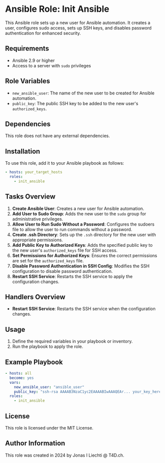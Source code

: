 # Ansible Role: Init Ansible

This Ansible role sets up a new user for Ansible automation. It creates a user, configures sudo access, sets up SSH keys, and disables password authentication for enhanced security.

## Requirements

- Ansible 2.9 or higher
- Access to a server with `sudo` privileges

## Role Variables

- `new_ansible_user`: The name of the new user to be created for Ansible automation.
- `public_key`: The public SSH key to be added to the new user's `authorized_keys`.

## Dependencies

This role does not have any external dependencies.

## Installation

To use this role, add it to your Ansible playbook as follows:

```yaml
- hosts: your_target_hosts
  roles:
    - init_ansible
```

## Tasks Overview

1. **Create Ansible User**: Creates a new user for Ansible automation.
2. **Add User to Sudo Group**: Adds the new user to the `sudo` group for administrative privileges.
3. **Allow User to Run Sudo Without a Password**: Configures the sudoers file to allow the user to run commands without a password.
4. **Create .ssh Directory**: Sets up the `.ssh` directory for the new user with appropriate permissions.
5. **Add Public Key to Authorized Keys**: Adds the specified public key to the new user's `authorized_keys` file for SSH access.
6. **Set Permissions for Authorized Keys**: Ensures the correct permissions are set for the `authorized_keys` file.
7. **Disable Password Authentication in SSH Config**: Modifies the SSH configuration to disable password authentication.
8. **Restart SSH Service**: Restarts the SSH service to apply the configuration changes.

## Handlers Overview

- **Restart SSH Service**: Restarts the SSH service when the configuration changes.

## Usage

1. Define the required variables in your playbook or inventory.
2. Run the playbook to apply the role.

## Example Playbook

```yaml
- hosts: all
  become: yes
  vars:
    new_ansible_user: "ansible_user"
    public_key: "ssh-rsa AAAAB3NzaC1yc2EAAAABIwAAAQEAr... your_key_here"
  roles:
    - init_ansible
```

## License

This role is licensed under the MIT License.

## Author Information

This role was created in 2024 by Jonas I Liechti @ T4D.ch.
